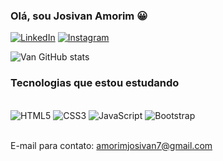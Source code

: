 ### Olá, sou Josivan Amorim 😀 

[![LinkedIn](https://img.shields.io/badge/LinkedIn-0077B5?style=for-the-badge&logo=linkedin&logoColor=white)](https://www.linkedin.com/in/josivan-amorim-44401120a/)
[![Instagram](https://img.shields.io/badge/Instagram-E4405F?style=for-the-badge&logo=instagram&logoColor=white)](https://www.instagram.com/van_saints/)


![Van GitHub stats](https://github-readme-stats.vercel.app/api?username=F1X0N&show_icons=true&theme=dark)

### Tecnologias que estou estudando 

<div style="display: inlne-block"><br/>
    <img alt="HTML5" src="https://img.shields.io/badge/HTML5-E34F26?style=for-the-badge&logo=html5&logoColor=white">
    <img alt="CSS3" src="https://img.shields.io/badge/CSS3-1572B6?style=for-the-badge&logo=css3&logoColor=white">
    <img alt="JavaScript" src="https://img.shields.io/badge/JavaScript-323330?style=for-the-badge&logo=javascript&logoColor=F7DF1E">
    <img alt="Bootstrap" src="https://img.shields.io/badge/Bootstrap-563D7C?style=for-the-badge&logo=bootstrap&logoColor=white">
</div><br/>

E-mail para contato: amorimjosivan7@gmail.com
